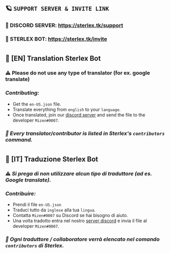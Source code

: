 ## 🪐 `SUPPORT SERVER & INVITE LINK`
### 🔗 DISCORD SERVER: https://sterlex.tk/support
### 🤖 STERLEX BOT: https://sterlex.tk/invite
#
## 👋 [EN] Translation Sterlex Bot
### ⚠️ **Please do not use any type of translator (for ex. google translate)**

### ***Contributing:***
* Get the `en-US.json` file.
* Translate everything from `english` to your `language`.
* Once translated, join our [discord server](https://discord.gg/rrrfabH) and send the file to the developer `Mizen#0007`.

### *📜 Every translator/contributor is listed in Sterlex's `contributors` command.*
#

## 👋 [IT] Traduzione Sterlex Bot
### ⚠️ ***Si prega di non utilizzare alcun tipo di traduttore (ad es. Google translate).***

### ***Contribuire:***
* Prendi il file `en-US.json`
* Traduci tutto da `inglese` alla tua `lingua`.
* Contatta `Mizen#0007` su Discord se hai bisogno di aiuto.
* Una volta tradotto entra nel nostro [server discord](https://discord.gg/rrrfabH) e invia il file al developer `Mizen#0007`.

### *📜 Ogni traduttore / collaboratore verrà elencato nel comando `contributors` di Sterlex.*